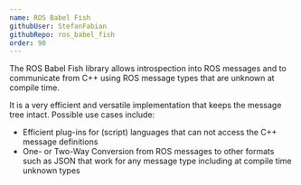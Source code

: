 ```yaml
---
name: ROS Babel Fish
githubUser: StefanFabian
githubRepo: ros_babel_fish
order: 90
---
```

The ROS Babel Fish library allows introspection into ROS messages and to communicate from C++ using ROS message types that are unknown at compile time.

It is a very efficient and versatile implementation that keeps the message tree intact.
Possible use cases include:

* Efficient plug-ins for (script) languages that can not access the C++ message definitions
* One- or Two-Way Conversion from ROS messages to other formats such as JSON that work for any message type including at compile time unknown types
